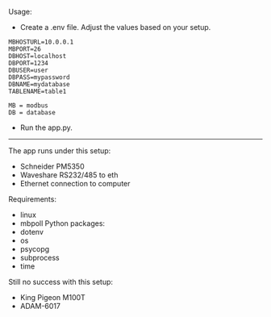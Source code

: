 Usage:
  - Create a .env file. Adjust the values based on your setup.
```
MBHOSTURL=10.0.0.1
MBPORT=26
DBHOST=localhost
DBPORT=1234
DBUSER=user
DBPASS=mypassword
DBNAME=mydatabase
TABLENAME=table1
```
    MB = modbus
    DB = database
  - Run the app.py.
---

The app runs under this setup:
  - Schneider PM5350
  - Waveshare RS232/485 to eth
  - Ethernet connection to computer
  
Requirements:
  - linux
  - mbpoll
Python packages:
  - dotenv
  - os
  - psycopg
  - subprocess
  - time

Still no success with this setup:
  - King Pigeon M100T
  - ADAM-6017

